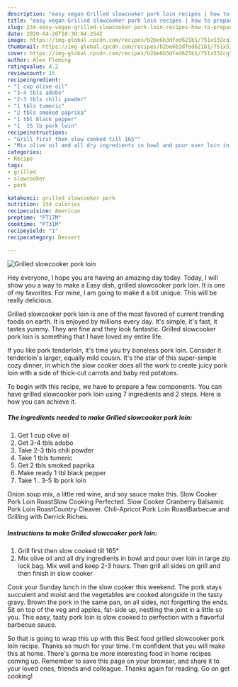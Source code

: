 ```yaml
---
description: "easy vegan Grilled slowcooker pork loin recipes | how to prepare Grilled slowcooker pork loin"
title: "easy vegan Grilled slowcooker pork loin recipes | how to prepare Grilled slowcooker pork loin"
slug: 234-easy-vegan-grilled-slowcooker-pork-loin-recipes-how-to-prepare-grilled-slowcooker-pork-loin
date: 2020-04-26T18:30:04.254Z
image: https://img-global.cpcdn.com/recipes/b2be6b3dfed621b1/751x532cq70/grilled-slowcooker-pork-loin-recipe-main-photo.jpg
thumbnail: https://img-global.cpcdn.com/recipes/b2be6b3dfed621b1/751x532cq70/grilled-slowcooker-pork-loin-recipe-main-photo.jpg
cover: https://img-global.cpcdn.com/recipes/b2be6b3dfed621b1/751x532cq70/grilled-slowcooker-pork-loin-recipe-main-photo.jpg
author: Alex Fleming
ratingvalue: 4.2
reviewcount: 15
recipeingredient:
- "1 cup olive oil"
- "3-4 tbls adobo"
- "2-3 tbls chili powder"
- "1 tbls tumeric"
- "2 tbls smoked paprika"
- "1 tbl black pepper"
- "1  35 lb pork loin"
recipeinstructions:
- "Grill first then slow cooked till 165°"
- "Mix olive oil and all dry ingredients in bowl and pour over loin in large zip lock bag. Mix well and keep 2-3 hours. Then grill all sides on grill and then finish in slow cooker"
categories:
- Recipe
tags:
- grilled
- slowcooker
- pork

katakunci: grilled slowcooker pork 
nutrition: 154 calories
recipecuisine: American
preptime: "PT17M"
cooktime: "PT31M"
recipeyield: "1"
recipecategory: Dessert

---
```



![Grilled slowcooker pork loin](https://img-global.cpcdn.com/recipes/b2be6b3dfed621b1/751x532cq70/grilled-slowcooker-pork-loin-recipe-main-photo.jpg)

Hey everyone, I hope you are having an amazing day today. Today, I will show you a way to make a Easy dish, grilled slowcooker pork loin. It is one of my favorites. For mine, I am going to make it a bit unique. This will be really delicious.

Grilled slowcooker pork loin is one of the most favored of current trending foods on earth. It is enjoyed by millions every day. It's simple, it's fast, it tastes yummy. They are fine and they look fantastic. Grilled slowcooker pork loin is something that I have loved my entire life.

If you like pork tenderloin, it&#39;s time you try boneless pork loin. Consider it tenderloin&#39;s larger, equally mild cousin. It&#39;s the star of this super-simple cozy dinner, in which the slow cooker does all the work to create juicy pork loin with a side of thick-cut carrots and baby red potatoes.


To begin with this recipe, we have to prepare a few components. You can have grilled slowcooker pork loin using 7 ingredients and 2 steps. Here is how you can achieve it.

<!--inarticleads1-->

##### The ingredients needed to make Grilled slowcooker pork loin:

1. Get 1 cup olive oil
1. Get 3-4 tbls adobo
1. Take 2-3 tbls chili powder
1. Take 1 tbls tumeric
1. Get 2 tbls smoked paprika
1. Make ready 1 tbl black pepper
1. Take 1 . 3-5 lb pork loin


Onion soup mix, a little red wine, and soy sauce make this. Slow Cooker Pork Loin RoastSlow Cooking Perfected. Slow Cooker Cranberry Balsamic Pork Loin RoastCountry Cleaver. Chili-Apricot Pork Loin RoastBarbecue and Grilling with Derrick Riches. 

<!--inarticleads2-->

##### Instructions to make Grilled slowcooker pork loin:

1. Grill first then slow cooked till 165°
1. Mix olive oil and all dry ingredients in bowl and pour over loin in large zip lock bag. Mix well and keep 2-3 hours. Then grill all sides on grill and then finish in slow cooker


Cook your Sunday lunch in the slow cooker this weekend. The pork stays succulent and moist and the vegetables are cooked alongside in the tasty gravy. Brown the pork in the same pan, on all sides, not forgetting the ends. Sit on top of the veg and apples, fat-side up, nestling the joint in a little so you. This easy, tasty pork loin is slow cooked to perfection with a flavorful barbecue sauce. 

So that is going to wrap this up with this Best food grilled slowcooker pork loin recipe. Thanks so much for your time. I'm confident that you will make this at home. There's gonna be more interesting food in home recipes coming up. Remember to save this page on your browser, and share it to your loved ones, friends and colleague. Thanks again for reading. Go on get cooking!

